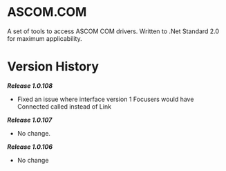 # ASCOM.COM

A set of tools to access ASCOM COM drivers. Written to .Net Standard 2.0 for maximum applicability.

# Version History

***Release 1.0.108***
* Fixed an issue where interface version 1 Focusers would have Connected called instead of Link

***Release 1.0.107***
* No change.

***Release 1.0.106***
* No change